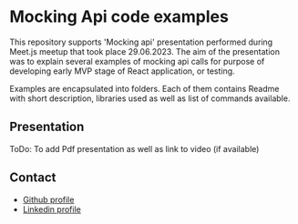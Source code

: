 # Mocking Api code examples

This repository supports 'Mocking api' presentation performed during Meet.js meetup that took place 29.06.2023. The aim of the presentation was to explain several examples of mocking api calls for purpose of developing early MVP stage of React application, or testing.

Examples are encapsulated into folders. Each of them contains Readme with short description, libraries used as well as list of commands available.

## Presentation

ToDo: To add Pdf presentation as well as link to video (if available)

## Contact

- [Github profile](https://github.com/LukaszNowakPL/)
- [Linkedin profile](https://linkedin.com/in/łukasz-nowak-533844101)
